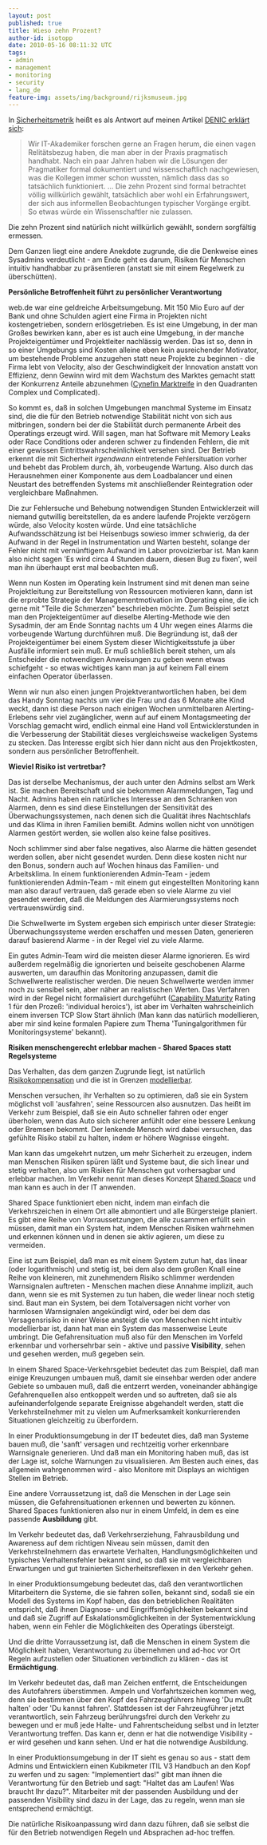 ```yaml
---
layout: post
published: true
title: Wieso zehn Prozent?
author-id: isotopp
date: 2010-05-16 08:11:32 UTC
tags:
- admin
- management
- monitoring
- security
- lang_de
feature-img: assets/img/background/rijksmuseum.jpg
---
```

In <a href='http://erichsieht.wordpress.com/2010/05/15/sicherheitsmetrik/'>Sicherheitsmetrik</a> heißt es als Antwort auf meinen Artikel <a href='http://blog.koehntopp.de/archives/2858-DENIC-erklaert-sich.html'>DENIC erklärt sich</a>: <blockquote>Wir IT-Akademiker forschen gerne an Fragen herum, die einen vagen Relitätsbezug haben, die man aber in der Praxis pragmatisch handhabt. Nach ein paar Jahren haben wir die Lösungen der Pragmatiker formal dokumentiert und wissenschaftlich nachgewiesen, was die Kollegen immer schon wussten, nämlich dass das so tatsächlich funktioniert.
...
Die zehn Prozent sind  formal betrachtet völlig willkürlich gewählt, tatsächlich aber wohl ein Erfahrungswert, der sich aus informellen Beobachtungen typischer Vorgänge ergibt. So etwas würde ein Wissenschaftler nie zulassen.</blockquote> Die zehn Prozent sind natürlich nicht willkürlich gewählt, sondern sorgfältig ermessen.

Dem Ganzen liegt eine andere Anekdote zugrunde, die die Denkweise eines Sysadmins verdeutlicht - am Ende geht es darum, Risiken für Menschen intuitiv handhabbar zu präsentieren (anstatt sie mit einem Regelwerk zu überschütten).
<br />


<b>Persönliche Betroffenheit führt zu persönlicher Verantwortung</b>

web.de war eine geldreiche Arbeitsumgebung. Mit 150 Mio Euro auf der Bank und ohne Schulden agiert eine Firma in Projekten nicht kostengetrieben, sondern erlösgetrieben. Es ist eine Umgebung, in der man Großes bewirken kann, aber es ist auch eine Umgebung, in der manche Projekteigentümer und Projektleiter nachlässig werden. Das ist so, denn in so einer Umgebungs sind Kosten alleine eben kein ausreichender Motivator, um bestehende Probleme anzugehen statt neue Projekte zu beginnen - die Firma lebt von Velocity, also der Geschwindigkeit der Innovation anstatt von Effizienz, denn Gewinn wird mit dem Wachstum des Marktes gemacht statt der Konkurrenz Anteile abzunehmen (<a href='http://en.wikipedia.org/wiki/Cynefin'>Cynefin Marktreife</a> in den Quadranten Complex und Complicated).

So kommt es, daß in solchen Umgebungen manchmal Systeme im Einsatz sind, die die für den Betrieb notwendige Stabilität nicht von sich aus mitbringen, sondern bei der die Stabilität durch permanente Arbeit des Operatings erzeugt wird. Will sagen, man hat Software mit Memory Leaks oder Race Conditions oder anderen schwer zu findenden Fehlern, die mit einer gewissen Eintrittswahrscheinlichkeit versehen sind. Der Betrieb erkennt die mit Sicherheit <em>irgendwann</em> eintretende Fehlersituation vorher und behebt das Problem durch, äh, vorbeugende Wartung. Also durch das Herausnehmen einer Komponente aus dem Loadbalancer und einen Neustart des betreffenden Systems mit anschließender Reintegration oder vergleichbare Maßnahmen.

Die zur Fehlersuche und Behebung notwendigen Stunden Entwicklerzeit will niemand gutwillig bereitstellen, da es andere laufende Projekte verzögern würde, also Velocity kosten würde. Und eine tatsächliche Aufwandsschätzung ist bei Heisenbugs sowieso immer schwierig, da der Aufwand in der Regel in Instrumentation und Warten besteht, solange der Fehler nicht mit vernünftigem Aufwand im Labor provoizierbar ist. Man kann also nicht sagen 'Es wird circa 4 Stunden dauern, diesen Bug zu fixen', weil man ihn überhaupt erst mal beobachten muß.

Wenn nun Kosten im Operating kein Instrument sind mit denen man seine Projektleitung zur Bereitstellung von Ressourcen motivieren kann, dann ist die erprobte Strategie der Managementmotivation im Operating eine, die ich gerne mit "Teile die Schmerzen" beschrieben möchte. Zum Beispiel setzt man den Projekteigentümer auf dieselbe Alerting-Methode wie den Sysadmin, der am Ende Sonntag nachts um 4 Uhr wegen eines Alarms die vorbeugende Wartung durchführen muß. Die Begründung ist, daß der Projekteigentümer bei einem System dieser Wichtigkeitsstufe ja über Ausfälle informiert sein muß. Er muß schließlich bereit stehen, um als Entscheider die notwendigen Anweisungen zu geben wenn etwas schiefgeht - so etwas wichtiges kann man ja auf keinem Fall einem einfachen Operator überlassen.

Wenn wir nun also einen jungen Projektverantwortlichen haben, bei dem das Handy Sonntag nachts um vier die Frau und das 6 Monate alte Kind weckt, dann ist diese Person nach einigen Wochen unmittelbaren Alerting-Erlebens sehr viel zugänglicher, wenn auf auf einem Montagsmeeting der Vorschlag gemacht wird, endlich einmal eine Hand voll Entwicklerstunden in die Verbesserung der Stabilität dieses vergleichsweise wackeligen Systems zu stecken. Das Interesse ergibt sich hier dann nicht aus den Projektkosten, sondern aus persönlicher Betroffenheit.

<b>Wieviel Risiko ist vertretbar?</b>

Das ist derselbe Mechanismus, der auch unter den Admins selbst am Werk ist. Sie machen Bereitschaft und sie bekommen Alarmmeldungen, Tag und Nacht. Admins haben ein natürliches Interesse an den Schranken von Alarmen, denn es sind diese Einstellungen der Sensitivität des Überwachungssystemen, nach denen sich die Qualität ihres Nachtschlafs und das Klima in ihren Familien bemißt. Admins wollen nicht von unnötigen Alarmen gestört werden, sie wollen also keine false positives.

Noch schlimmer sind aber false negatives, also Alarme die hätten gesendet werden sollen, aber nicht gesendet wurden. Denn diese kosten nicht nur den Bonus, sondern auch auf Wochen hinaus das Familien- und Arbeitsklima. In einem funktionierenden Admin-Team - jedem funktionierenden Admin-Team -  mit einem gut eingestellten Monitoring kann man also darauf vertrauen, daß gerade eben so viele Alarme zu viel gesendet werden, daß die Meldungen des Alarmierungssystems noch vertrauenswürdig sind.

Die Schwellwerte im System ergeben sich empirisch unter dieser Strategie: Überwachungssysteme werden erschaffen und messen Daten, generieren darauf basierend Alarme - in der Regel viel zu viele Alarme.

Ein gutes Admin-Team wird die meisten dieser Alarme ignorieren. Es wird außerdem regelmäßig die ignorierten und beiseite geschobenen Alarme auswerten, um daraufhin das Monitoring anzupassen, damit die Schwellwerte realistischer werden. Die neuen Schwellwerte werden immer noch zu sensibel sein, aber näher an realistischen Werten. Das Verfahren wird in der Regel nicht formalisiert durchgeführt (<a href='http://en.wikipedia.org/wiki/Capability_Maturity_Model#Levels_of_the_Capability_Maturity_Model'>Capability Maturity</a> Rating 1 für den Prozeß: 'individual heroics'), ist aber im Verhalten wahrscheinlich einem inversen TCP Slow Start ähnlich (Man kann das natürlich modellieren, aber mir sind keine formalen Papiere zum Thema 'Tuningalgorithmen für Monitoringsysteme' bekannt).

<b>Risiken menschengerecht erlebbar machen - Shared Spaces statt Regelsysteme</b>

Das Verhalten, das dem ganzen Zugrunde liegt, ist natürlich <a href='http://de.wikipedia.org/wiki/Risikokompensation'>Risikokompensation</a> und die ist in Grenzen <a href='http://www.sciencedirect.com/science?_ob=ArticleURL&_udi=B6VN8-4TK2PPX-1&_user=10&_coverDate=01%2F31%2F2009&_rdoc=1&_fmt=high&_orig=search&_sort=d&_docanchor=&view=c&_acct=C000050221&_version=1&_urlVersion=0&_userid=10&md5=0328819c455478dbdeed463b371a7f5e'>modellierbar</a>.

Menschen versuchen, ihr Verhalten so zu optimieren, daß sie ein System möglichst voll 'ausfahren', seine Ressourcen also ausnutzen. Das heißt im Verkehr zum Beispiel, daß sie ein Auto schneller fahren oder enger überholen, wenn das Auto sich sicherer anfühlt oder eine bessere Lenkung oder Bremsen bekommt. Der lenkende Mensch wird dabei versuchen, das gefühlte Risiko stabil zu halten, indem er höhere Wagnisse eingeht.

Man kann das umgekehrt nutzen, um mehr Sicherheit zu erzeugen, indem man Menschen Risiken spüren läßt und Systeme baut, die sich linear und stetig verhalten, also um Risiken für Menschen gut vorhersagbar und erlebbar machen. Im Verkehr nennt man dieses Konzept <a href='http://de.wikipedia.org/wiki/Shared_Space#Risikobewertung'>Shared Space</a> und man kann es auch in der IT anwenden.

Shared Space funktioniert eben nicht, indem man einfach die Verkehrszeichen in einem Ort alle abmontiert und alle Bürgersteige planiert. Es gibt eine Reihe von Vorraussetzungen, die alle zusammen erfüllt sein müssen, damit man ein System hat, indem Menschen Risiken wahrnehmen und erkennen können und in denen sie aktiv agieren, um diese zu vermeiden.

Eine ist zum Beispiel, daß man es mit einem System zutun hat, das linear (oder logarithmisch) und stetig ist, bei dem also dem großen Knall eine Reihe von kleineren, mit zunehmendem Risiko schlimmer werdenden Warnsignalen auftreten - Menschen machen diese Annahme implizit, auch dann, wenn sie es mit Systemen zu tun haben, die weder linear noch stetig sind. Baut man ein System, bei dem Totalversagen nicht vorher von harmlosen Warnsignalen angekündigt wird, oder bei dem das Versagensrisiko in einer Weise ansteigt die von Menschen nicht intuitiv modellierbar ist, dann hat man ein System das massenweise Leute umbringt. Die Gefahrensituation muß also für den Menschen im Vorfeld erkennbar und vorhersehrbar sein - aktive und passive <b>Visibility</b>, sehen und gesehen werden, muß gegeben sein.

In einem Shared Space-Verkehrsgebiet bedeutet das zum Beispiel, daß man einige Kreuzungen umbauen muß, damit sie einsehbar werden oder andere Gebiete so umbauen muß, daß die entzerrt werden, voneinander abhängige Gefahrenquellen also entkoppelt werden und so auftreten, daß sie als aufeinanderfolgende separate Ereignisse abgehandelt werden, statt die Verkehrsteilnehmer mit zu vielen um Aufmerksamkeit konkurrierenden Situationen gleichzeitig zu überfordern.

In einer Produktionsumgebung in der IT bedeutet dies, daß man Systeme bauen muß, die 'sanft' versagen und rechtzeitig vorher erkennbare Warnsignale generieren. Und daß man ein Monitoring haben muß, das ist der Lage ist, solche Warnungen zu visualisieren. Am Besten auch eines, das allgemein wahrgenommen wird - also Monitore mit Displays an wichtigen Stellen im Betrieb.

Eine andere Vorraussetzung ist, daß die Menschen in der Lage sein müssen, die Gefahrensituationen erkennen und bewerten zu können. Shared Spaces funktionieren also nur in einem Umfeld, in dem es eine passende <b>Ausbildung</b> gibt.

Im Verkehr bedeutet das, daß Verkehrserziehung, Fahrausbildung und Awareness auf dem richtigen Niveau sein müssen, damit den Verkehrsteilnehmern das erwartete Verhalten, Handlungsmöglichkeiten und typisches Verhaltensfehler bekannt sind, so daß sie mit vergleichbaren Erwartungen und gut trainierten Sicherheitsreflexen in den Verkehr gehen.

In einer Produktionsumgebung bedeutet das, daß den verantwortlichen Mitarbeitern die Systeme, die sie fahren sollen, bekannt sind, sodaß sie ein Modell des Systems im Kopf haben, das den betrieblichen Realitäten entspricht, daß ihnen Diagnose- und Eingriffsmöglichkeiten bekannt sind und daß sie Zugriff auf Eskalationsmöglichkeiten in der Systementwicklung haben, wenn ein Fehler die Möglichkeiten des Operatings übersteigt.

Und die dritte Vorraussetzung ist, daß die Menschen in einem System die Möglichkeit haben, Verantwortung zu übernehmen und ad-hoc vor Ort Regeln aufzustellen oder Situationen verbindlich zu klären - das ist <b>Ermächtigung</b>.

Im Verkehr bedeutet das, daß man Zeichen entfernt, die Entscheidungen des Autofahrers überstimmen. Ampeln und Vorfahrtszeichen kommen weg, denn sie bestimmen über den Kopf des Fahrzeugführers hinweg 'Du mußt halten' oder 'Du kannst fahren'. Stattdessen ist der Fahrzeugführer jetzt verantwortlich, sein Fahrzeug berührungsfrei durch den Verkehr zu bewegen und er muß jede Halte- und Fahrentscheidung selbst und in letzter Verantwortung treffen. Das kann er, denn er hat die notwendige Visibility - er wird gesehen und kann sehen. Und er hat die notwendige Ausbildung.

In einer Produktionsumgebung in der IT sieht es genau so aus - statt dem Admins und Entwicklern einen Kubikmeter ITIL V3 Handbuch an den Kopf zu werfen und zu sagen: "Implementiert das!" gibt man ihnen die Verantwortung für den Betrieb und sagt: "Haltet das am Laufen! Was braucht Ihr dazu?". Mitarbeiter mit der passenden Ausbildung und der passenden Visibility sind dazu in der Lage, das zu regeln, wenn man sie entsprechend ermächtigt.

Die natürliche Risikoanpassung wird dann dazu führen, daß sie selbst die für den Betrieb notwendigen Regeln und Absprachen ad-hoc treffen.

